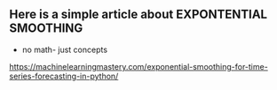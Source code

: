 ## Here is a simple article about EXPONTENTIAL SMOOTHING
* no math- just concepts

https://machinelearningmastery.com/exponential-smoothing-for-time-series-forecasting-in-python/
